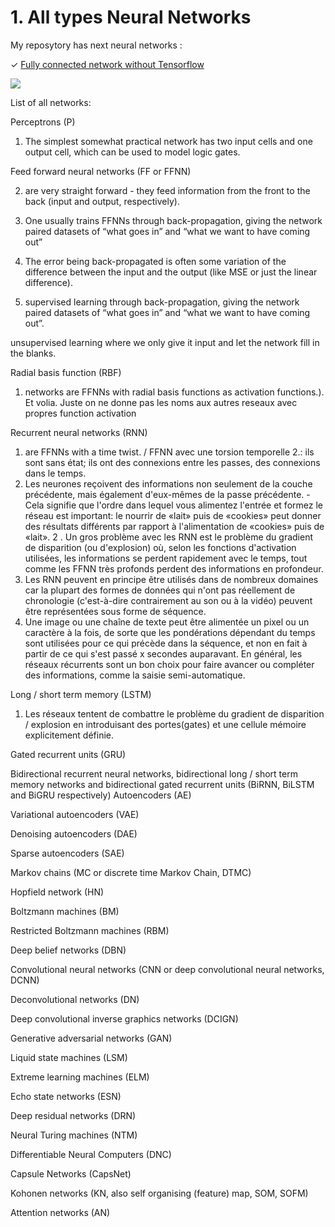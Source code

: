 # 1. All types Neural Networks

My reposytory has next neural networks :

✓ [Fully connected network without Tensorflow](https://github.com/aoisohei/all_types_neural_networks/blob/main/1_fully_connected_network_without_Tensorflow.ipynb)

![](https://penseeartificielle.fr/wp-content/uploads/2019/06/compilation-r%C3%A9seaux-de-deep-learning.png)


List of all networks:

Perceptrons (P)

    
1. The simplest somewhat practical network has two input cells and one output cell, which can be used to model logic gates.
 

Feed forward neural networks (FF or FFNN)
 

2. are very straight forward - they feed information from the front to the back (input and output, respectively).

3. One usually trains FFNNs through back-propagation, giving the network paired datasets of “what goes in” and “what we want to have coming out”
 
4. The error being back-propagated is often some variation of the difference between the input and the output (like MSE or just the linear difference).

5. supervised learning
through back-propagation, giving the network paired datasets of “what goes in” and “what we want to have coming out”.

unsupervised learning
where we only give it input and let the network fill in the blanks.

 
Radial basis function (RBF)
1. networks are FFNNs with radial basis functions as activation functions.). Et volia. Juste on ne donne pas les noms aux autres reseaux  avec propres function activation

Recurrent neural networks (RNN)
 
1. are FFNNs with a time twist. / FFNN avec une torsion temporelle
2.: ils sont sans état; ils ont des connexions entre les passes, des connexions dans le temps.
3. Les neurones reçoivent des informations non seulement de la couche précédente, mais également d'eux-mêmes de la passe précédente. - Cela signifie que l'ordre dans lequel vous alimentez l'entrée et formez le réseau est important: le nourrir de «lait» puis de «cookies» peut donner des résultats différents par rapport à l'alimentation de «cookies» puis de «lait».
2 . Un gros problème avec les RNN est le problème du gradient de disparition (ou d'explosion) où, selon les fonctions d'activation utilisées, les informations se perdent rapidement avec le temps, tout comme les FFNN très profonds perdent des informations en profondeur.
3. Les RNN peuvent en principe être utilisés dans de nombreux domaines car la plupart des formes de données qui n'ont pas réellement de chronologie (c'est-à-dire contrairement au son ou à la vidéo) peuvent être représentées sous forme de séquence.
4. Une image ou une chaîne de texte peut être alimentée un pixel ou un caractère à la fois, de sorte que les pondérations dépendant du temps sont utilisées pour ce qui précède dans la séquence, et non en fait à partir de ce qui s'est passé x secondes auparavant. En général, les réseaux récurrents sont un bon choix pour faire avancer ou compléter des informations, comme la saisie semi-automatique.

Long / short term memory (LSTM)

 

1. Les réseaux tentent de combattre le problème du gradient de disparition / explosion en introduisant des portes(gates) et une cellule mémoire explicitement définie.

Gated recurrent units (GRU)
 
Bidirectional recurrent neural networks, bidirectional long / short term memory networks and bidirectional gated recurrent units (BiRNN, BiLSTM and BiGRU respectively)
Autoencoders (AE)

 
Variational autoencoders (VAE)
 
Denoising autoencoders (DAE)
 
Sparse autoencoders (SAE)
 
Markov chains (MC or discrete time Markov Chain, DTMC)
 
Hopfield network (HN)
 
Boltzmann machines (BM)
 
Restricted Boltzmann machines (RBM)
 
Deep belief networks (DBN)
 
Convolutional neural networks (CNN or deep convolutional neural networks, DCNN) 
 
Deconvolutional networks (DN)
 
Deep convolutional inverse graphics networks (DCIGN)
 
Generative adversarial networks (GAN)
 
Liquid state machines (LSM)
 
Extreme learning machines (ELM)
 
Echo state networks (ESN)
 
Deep residual networks (DRN)
 
Neural Turing machines (NTM)
 
Differentiable Neural Computers (DNC)
 
Capsule Networks (CapsNet)
 
Kohonen networks (KN, also self organising (feature) map, SOM, SOFM)
 
Attention networks (AN)
 

